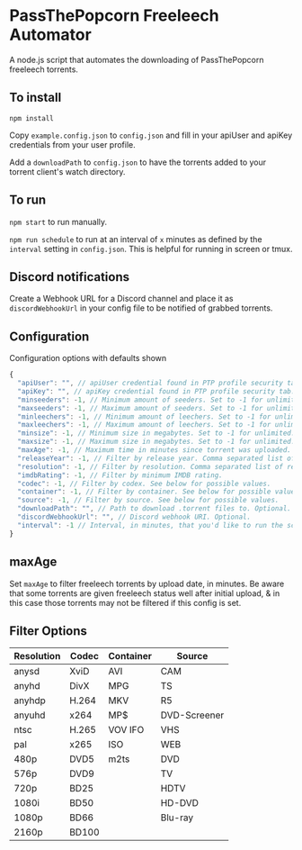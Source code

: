 # PassThePopcorn Freeleech Automator

A node.js script that automates the downloading of PassThePopcorn freeleech torrents.

## To install

`npm install`

Copy `example.config.json` to `config.json` and fill in your apiUser and apiKey credentials from your user profile.

Add a `downloadPath` to `config.json` to have the torrents added to your torrent client's watch directory.

## To run

`npm start` to run manually.

`npm run schedule` to run at an interval of `x` minutes as defined by the `interval` setting in `config.json`. This is helpful for running in screen or tmux.

## Discord notifications

Create a Webhook URL for a Discord channel and place it as `discordWebhookUrl` in your config file to be notified of grabbed torrents.

## Configuration

Configuration options with defaults shown

```javascript
{
  "apiUser": "", // apiUser credential found in PTP profile security tab.
  "apiKey": "", // apiKey credential found in PTP profile security tab.
  "minseeders": -1, // Minimum amount of seeders. Set to -1 for unlimited.
  "maxseeders": -1, // Maximum amount of seeders. Set to -1 for unlimited.
  "minleechers": -1, // Minimum amount of leechers. Set to -1 for unlimited.
  "maxleechers": -1, // Maximum amount of leechers. Set to -1 for unlimited.
  "minsize": -1, // Minimum size in megabytes. Set to -1 for unlimited.
  "maxsize": -1, // Maximum size in megabytes. Set to -1 for unlimited.
  "maxAge": -1, // Maximum time in minutes since torrent was uploaded. See below note.
  "releaseYear": -1, // Filter by release year. Comma separated list of years.
  "resolution": -1, // Filter by resolution. Comma separated list of resolutions. See below for possible values.
  "imdbRating": -1, // Filter by minimum IMDB rating.
  "codec": -1, // Filter by codex. See below for possible values.
  "container": -1, // Filter by container. See below for possible values.
  "source": -1, // Filter by source. See below for possible values.
  "downloadPath": "", // Path to download .torrent files to. Optional.
  "discordWebhookUrl": "", // Discord webhook URI. Optional.
  "interval": -1 // Interval, in minutes, that you'd like to run the script at. 
}
```

## maxAge

Set `maxAge` to filter freeleech torrents by upload date, in minutes. Be aware that some torrents are given freeleech status well after initial upload, & in this case those torrents may not be filtered if this config is set.

## Filter Options

| Resolution | Codec | Container | Source |
| --- | --- | --- | --- | 
|anysd|XviD|AVI|CAM|
|anyhd|DivX|MPG|TS|
|anyhdp|H.264|MKV|R5|
|anyuhd|x264|MP$|DVD-Screener|
|ntsc|H.265|VOV IFO|VHS|
|pal|x265|ISO|WEB|
|480p|DVD5|m2ts|DVD|
|576p|DVD9| |TV|
|720p|BD25| |HDTV|
|1080i|BD50| |HD-DVD|
|1080p|BD66| |Blu-ray|
|2160p|BD100| | |
